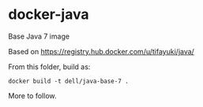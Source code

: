 docker-java
===========

Base Java 7 image

Based on https://registry.hub.docker.com/u/tifayuki/java/

From this folder, build as:

```no-highlight
docker build -t dell/java-base-7 .
```

More to follow.
